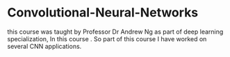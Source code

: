 # Convolutional-Neural-Networks
this course was taught by Professor Dr Andrew Ng as part of deep learning specialization, In this course . So part of this course I have worked on several CNN applications. 
